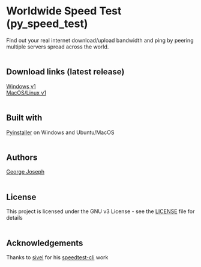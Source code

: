 # Worldwide Speed Test (py_speed_test)
Find out your real internet download/upload bandwidth and ping by peering multiple servers spread across the world.
<br><br>
## Download links (latest release)
[Windows v1](https://raw.githubusercontent.com/cibic89/py_speed_test/master/src/dist/WST.exe)<br>
[MacOS/Linux v1](https://raw.githubusercontent.com/cibic89/py_speed_test/master/src/dist/WST)
<br><br>
## Built with
[Pyinstaller](https://pypi.org/project/PyInstaller/) on Windows and Ubuntu/MacOS
<br><br>
## Authors
[George Joseph](https://www.linkedin.com/in/gjoseph1/)
<br><br>
## License
This project is licensed under the GNU v3 License - see the [LICENSE](https://github.com/cibic89/py_speed_test/blob/master/LICENSE.md) file for details
<br><br>
## Acknowledgements
Thanks to [sivel](https://github.com/sivel) for his [speedtest-cli](https://github.com/sivel/speedtest-cli/blob/master/speedtest.py) work
